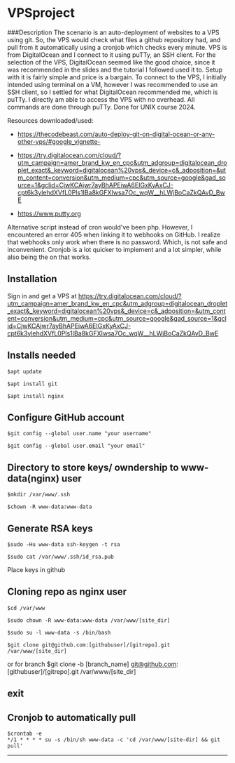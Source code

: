 # VPSproject

###Description
The scenario is an auto-deployment of websites to a VPS using git. So, the VPS would check
what files a github repository had, and pull from it automatically using a cronjob which checks every minute. 
VPS is from DigitalOcean and I connect to it using puTTy, an SSH client. For the selection of the VPS,
DigitalOcean seemed like the good choice, since it was recommended in the slides and 
the tutorial I followed used it to. Setup with it is fairly simple and price is a bargain.
To connect to the VPS, I initially intended using terminal on a VM, however I was 
recommended to use an SSH client, so I settled for what DigitalOcean recommended me,
which is puTTy. I directly am able to access the VPS with no overhead. All commands are done through puTTy. Done for UNIX course 2024.

Resources downloaded/used: 
 - https://thecodebeast.com/auto-deploy-git-on-digital-ocean-or-any-other-vps/#google_vignette-
 
 - https://try.digitalocean.com/cloud/?utm_campaign=amer_brand_kw_en_cpc&utm_adgroup=digitalocean_droplet_exact&_keyword=digitalocean%20vps&_device=c&_adposition=&utm_content=conversion&utm_medium=cpc&utm_source=google&gad_source=1&gclid=CjwKCAjwr7ayBhAPEiwA6EIGxKyAxCJ-cpt6k3ylehdXVfL0Pls1IBa8kGFXIwsa7Oc_wqW__hLWjBoCaZkQAvD_BwE
 
 - https://www.putty.org
 
Alternative script instead of cron would've been php.
However, I encountered an error 405 when linking it to webhooks on GitHub.
I realize that webhooks only work when there is no password. Which, is not safe and inconvenient.
Cronjob is a lot quicker to implement and a lot simpler, while also being the on that works.


Installation
---------------
Sign in and get a VPS at 
https://try.digitalocean.com/cloud/?utm_campaign=amer_brand_kw_en_cpc&utm_adgroup=digitalocean_droplet_exact&_keyword=digitalocean%20vps&_device=c&_adposition=&utm_content=conversion&utm_medium=cpc&utm_source=google&gad_source=1&gclid=CjwKCAjwr7ayBhAPEiwA6EIGxKyAxCJ-cpt6k3ylehdXVfL0Pls1IBa8kGFXIwsa7Oc_wqW__hLWjBoCaZkQAvD_BwE


Installs needed
-------------
	$apt update
	
	$apt install git
	
	$apt install nginx

Configure GitHub account
---------------
	$git config --global user.name "your username" 
	
	$git config --global user.email "your email"

Directory to store keys/ owndership to www-data(nginx) user
----------------
	$mkdir /var/www/.ssh
	
	$chown -R www-data:www-data

Generate RSA keys
----------------
	$sudo -Hu www-data ssh-keygen -t rsa
	
	$sudo cat /var/www/.ssh/id_rsa.pub 

Place keys in github

Cloning repo as nginx user
------------------------
	$cd /var/www

	$sudo chown -R www-data:www-data /var/www/[site_dir]

	$sudo su -l www-data -s /bin/bash

	$git clone git@github.com:[githubuser]/[gitrepo].git /var/www/[site_dir]
or for branch 
	$git clone -b [branch_name] git@github.com:[githubuser]/[gitrepo].git /var/www/[site_dir]

exit
----------------------
Cronjob to automatically pull
------------------------
	$crontab -e
	*/1 * * * * su -s /bin/sh www-data -c 'cd /var/www/[site-dir] && git pull'
------------------------



